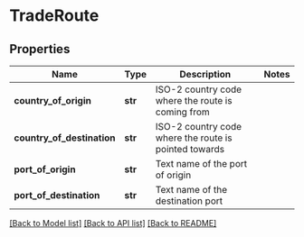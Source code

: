 # TradeRoute

## Properties
Name | Type | Description | Notes
------------ | ------------- | ------------- | -------------
**country_of_origin** | **str** | ISO-2 country code where the route is coming from | 
**country_of_destination** | **str** | ISO-2 country code where the route is pointed towards | 
**port_of_origin** | **str** | Text name of the port of origin | 
**port_of_destination** | **str** | Text name of the destination port | 

[[Back to Model list]](../README.md#documentation-for-models) [[Back to API list]](../README.md#documentation-for-api-endpoints) [[Back to README]](../README.md)


